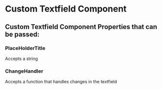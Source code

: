 # Custom Textfield Component  
## Custom Textfield Component Properties that can be passed:  
### PlaceHolderTitle   
 Accepts a string
### ChangeHandler    
Accepts a function that handles changes in the textfield